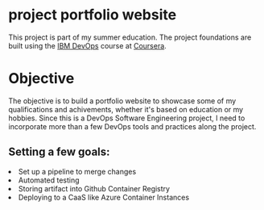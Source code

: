 # project portfolio website
This project is part of my summer education. The project foundations are built using the [IBM DevOps](https://www.coursera.org/professional-certificates/devops-and-software-engineering) course at [Coursera](https://www.coursera.org/).

# Objective
The objective is to build a portfolio website to showcase some of my qualifications and achivements, 
whether it's based on education or my hobbies. Since this is a DevOps Software Engineering project, I need to incorporate more than a few DevOps tools and practices along the project.

## Setting a few goals:
<li>Set up a pipeline to merge changes</li>
<li>Automated testing</li>
<li>Storing artifact into Github Container Registry</li>
<li>Deploying to a CaaS like Azure Container Instances</li>
